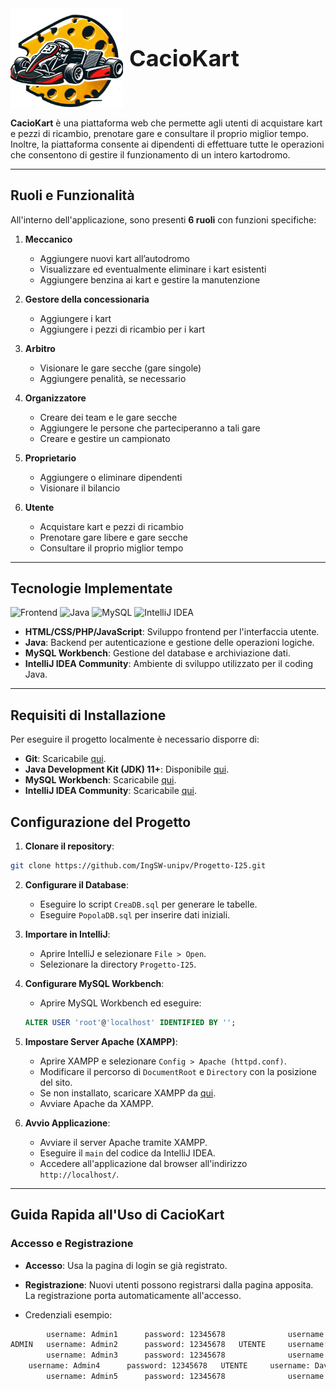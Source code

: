 <div style="display: flex; align-items: center;">
  <img src="LOGO_KART.png" width="180" style="margin-right: 10px;">
  <h1 style="font-size: 36px; font-weight: bold; margin: 0;">CacioKart</h1>
</div>

**CacioKart** è una piattaforma web che permette agli utenti di acquistare kart e pezzi di ricambio, prenotare gare e consultare il proprio miglior tempo. Inoltre, la piattaforma consente ai dipendenti di effettuare tutte le operazioni che consentono di gestire il funzionamento di un intero kartodromo.

---

## Ruoli e Funzionalità

All'interno dell'applicazione, sono presenti **6 ruoli** con funzioni specifiche:

1. **Meccanico**

   * Aggiungere nuovi kart all’autodromo
   * Visualizzare ed eventualmente eliminare i kart esistenti
   * Aggiungere benzina ai kart e gestire la manutenzione

2. **Gestore della concessionaria**

   * Aggiungere i kart
   * Aggiungere i pezzi di ricambio per i kart

3. **Arbitro**

   * Visionare le gare secche (gare singole)
   * Aggiungere penalità, se necessario

4. **Organizzatore**

   * Creare dei team e le gare secche
   * Aggiungere le persone che parteciperanno a tali gare
   * Creare e gestire un campionato

5. **Proprietario**

   * Aggiungere o eliminare dipendenti
   * Visionare il bilancio

6. **Utente**

   * Acquistare kart e pezzi di ricambio
   * Prenotare gare libere e gare secche
   * Consultare il proprio miglior tempo

---

## Tecnologie Implementate

![Frontend](https://img.shields.io/badge/Frontend-HTML-E34F26?style=for-the-badge\&logoColor=white)  ![Java](https://img.shields.io/badge/Backend-Java-007396?style=for-the-badge\&logo=java\&logoColor=white)   ![MySQL](https://img.shields.io/badge/Database-MySQL-4479A1?style=for-the-badge\&logo=mysql\&logoColor=white)  ![IntelliJ IDEA](https://img.shields.io/badge/IDE-IntelliJ_IDEA-000000?style=for-the-badge\&logo=intellij-idea\&logoColor=white)

* **HTML/CSS/PHP/JavaScript**: Sviluppo frontend per l'interfaccia utente.
* **Java**: Backend per autenticazione e gestione delle operazioni logiche.
* **MySQL Workbench**: Gestione del database e archiviazione dati.
* **IntelliJ IDEA Community**: Ambiente di sviluppo utilizzato per il coding Java.

---

## Requisiti di Installazione

Per eseguire il progetto localmente è necessario disporre di:

* **Git**: Scaricabile [qui](https://git-scm.com/downloads/win).
* **Java Development Kit (JDK) 11+**: Disponibile [qui](https://www.oracle.com/java/technologies/downloads/#jdk23-windows).
* **MySQL Workbench**: Scaricabile [qui](https://dev.mysql.com/downloads/installer/).
* **IntelliJ IDEA Community**: Scaricabile [qui](https://www.jetbrains.com/idea/download/).

## Configurazione del Progetto

1. **Clonare il repository**:

```bash
git clone https://github.com/IngSW-unipv/Progetto-I25.git
```

2. **Configurare il Database**:

   * Eseguire lo script `CreaDB.sql` per generare le tabelle.
   * Eseguire `PopolaDB.sql` per inserire dati iniziali.

3. **Importare in IntelliJ**:

   * Aprire IntelliJ e selezionare `File > Open`.
   * Selezionare la directory `Progetto-I25`.

4. **Configurare MySQL Workbench**:

   * Aprire MySQL Workbench ed eseguire:

   ```sql
   ALTER USER 'root'@'localhost' IDENTIFIED BY '';
   ```

5. **Impostare Server Apache (XAMPP)**:

   * Aprire XAMPP e selezionare `Config > Apache (httpd.conf)`.
   * Modificare il percorso di `DocumentRoot` e `Directory` con la posizione del sito.
   * Se non installato, scaricare XAMPP da [qui](https://www.apachefriends.org/download.html).
   * Avviare Apache da XAMPP.

6. **Avvio Applicazione**:

   * Avviare il server Apache tramite XAMPP.
   * Eseguire il `main` del codice da IntelliJ IDEA.
   * Accedere all'applicazione dal browser all'indirizzo `http://localhost/`.

---

## Guida Rapida all'Uso di CacioKart

### Accesso e Registrazione

* **Accesso**: Usa la pagina di login se già registrato.

* **Registrazione**: Nuovi utenti possono registrarsi dalla pagina apposita. La registrazione porta automaticamente all'accesso.

* Credenziali esempio:

```bash
        username: Admin1      password: 12345678              username: Andrea       password: 12345678
ADMIN   username: Admin2      password: 12345678   UTENTE     username: Alessandro   password: 12345678
        username: Admin3      password: 12345678              username: Luca         password: 12345678
	username: Admin4      password: 12345678   UTENTE     username: Davide       password: 12345678
        username: Admin5      password: 12345678              username: Adriano      password: 12345678
```
